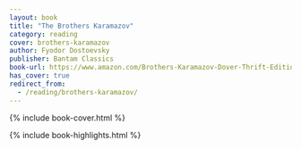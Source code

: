 ```yaml
---
layout: book
title: "The Brothers Karamazov"
category: reading
cover: brothers-karamazov
author: Fyodor Dostoevsky
publisher: Bantam Classics
book-url: https://www.amazon.com/Brothers-Karamazov-Dover-Thrift-Editions-ebook/dp/B00A735SZM/
has_cover: true
redirect_from:
  - /reading/brothers-karamazov/
---
```

{% include book-cover.html %}

{% include book-highlights.html %}
